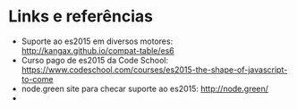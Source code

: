 # Links e referências

- Suporte ao es2015 em diversos motores: http://kangax.github.io/compat-table/es6
- Curso pago de es2015 da Code School: https://www.codeschool.com/courses/es2015-the-shape-of-javascript-to-come
- node.green site para checar suporte ao es2015: http://node.green/
- 